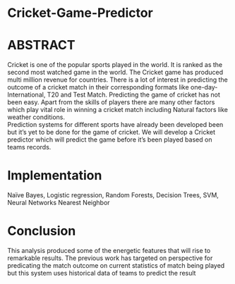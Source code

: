 # Cricket-Game-Predictor
# ABSTRACT
Cricket is one of the popular sports played in the world. It is ranked as the second most watched game in the world. The Cricket game has produced multi million revenue for countries. There is a lot of interest in predicting the outcome of a cricket match in their corresponding formats like one-day-International, T20 and Test Match. Predicting the game of cricket has not been easy. Apart from the skills of players there are many other factors which play vital role in winning a cricket match including Natural factors like weather conditions.   
Prediction systems for different sports have already been developed been but it’s yet to be done for the game of cricket. We will develop a Cricket predictor which will predict the game before it’s been played based on teams records. 

# Implementation
 Naïve Bayes, 
 Logistic regression, 
 Random Forests, 
 Decision Trees,
 SVM,
 Neural Networks 
 Nearest Neighbor
 
 # Conclusion
 This analysis produced some of the energetic features that will rise to remarkable results. The previous work has targeted on perspective for predicating the match outcome on current statistics of match being played but this system uses historical data of teams to predict the result 
